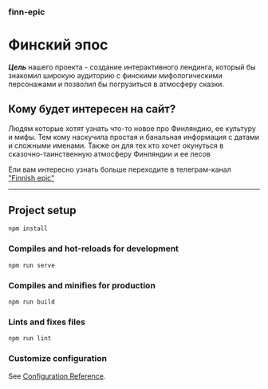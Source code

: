 ### finn-epic

# Финский эпос

_**Цель**_ нашего проекта - создание интерактивного лендинга, который бы знакомил широкую аудиторию с финскими мифологическими персонажами и позволил бы погрузиться в атмосферу сказки. 

## Кому будет интересен на сайт?
Людям которые хотят узнать что-то новое про Финляндию, ее культуру и мифы. Тем кому наскучила простая и банальная информация с датами и сложными именами. Также он для тех кто хочет окунуться в сказочно-таинственную атмосферу Финляндии и ее лесов


Ели вам интересно узнать больше переходите в телеграм-канал ["Finnish epic"](https://t.me/joinchat/FxY_XUl8x2c4OTgy)

------------------------------------------
## Project setup
```
npm install
```
### Compiles and hot-reloads for development
```
npm run serve
```
### Compiles and minifies for production
```
npm run build
```
### Lints and fixes files
```
npm run lint
```
### Customize configuration
See [Configuration Reference](https://cli.vuejs.org/config/).
